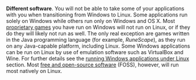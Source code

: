 **Different software**. You will not be able to take some of your applications with you when transitioning from Windows to Linux. Some applications run solely on Windows while others run only on Windows and OS X. Most [proprietary games](https://fusion809.github.io/glossary/#proprietary-software) you have run on Windows will not run on Linux, or if they do they will likely not run as well. The only real exception are games written in the Java programming language (for example, *RuneScape*), as they run on any Java-capable platform, including Linux. Some Windows applications can be run on Linux by use of emulation software such as VirtualBox and Wine. For further details see the [running Windows applications under Linux](#running-windows-apps) section. Most [free and open-source software](https://fusion809.github.io/glossary/#free-and-open-source-software) (FOSS), however, will run most natively on Linux.
